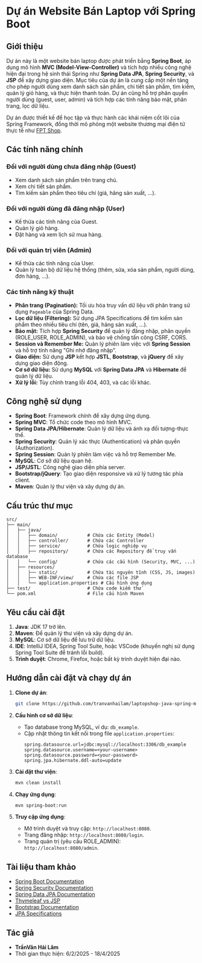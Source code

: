 # Dự án Website Bán Laptop với Spring Boot

## Giới thiệu

Dự án này là một website bán laptop được phát triển bằng **Spring Boot**, áp dụng mô hình **MVC (Model-View-Controller)** và tích hợp nhiều công nghệ hiện đại trong hệ sinh thái Spring như **Spring Data JPA**, **Spring Security**, và **JSP** để xây dựng giao diện. Mục tiêu của dự án là cung cấp một nền tảng cho phép người dùng xem danh sách sản phẩm, chi tiết sản phẩm, tìm kiếm, quản lý giỏ hàng, và thực hiện thanh toán. Dự án cũng hỗ trợ phân quyền người dùng (guest, user, admin) và tích hợp các tính năng bảo mật, phân trang, lọc dữ liệu.

Dự án được thiết kế để học tập và thực hành các khái niệm cốt lõi của Spring Framework, đồng thời mô phỏng một website thương mại điện tử thực tế như [FPT Shop](https://fptshop.com.vn/may-tinh-xach-tay).

## Các tính năng chính

### Đối với người dùng chưa đăng nhập (Guest)

-   Xem danh sách sản phẩm trên trang chủ.
-   Xem chi tiết sản phẩm.
-   Tìm kiếm sản phẩm theo tiêu chí (giá, hãng sản xuất, ...).

### Đối với người dùng đã đăng nhập (User)

-   Kế thừa các tính năng của Guest.
-   Quản lý giỏ hàng.
-   Đặt hàng và xem lịch sử mua hàng.

### Đối với quản trị viên (Admin)

-   Kế thừa các tính năng của User.
-   Quản lý toàn bộ dữ liệu hệ thống (thêm, sửa, xóa sản phẩm, người dùng, đơn hàng, ...).

### Các tính năng kỹ thuật

-   **Phân trang (Pagination):** Tối ưu hóa truy vấn dữ liệu với phân trang sử dụng `Pageable` của Spring Data.
-   **Lọc dữ liệu (Filtering):** Sử dụng JPA Specifications để tìm kiếm sản phẩm theo nhiều tiêu chí (tên, giá, hãng sản xuất, ...).
-   **Bảo mật:** Tích hợp **Spring Security** để quản lý đăng nhập, phân quyền (ROLE_USER, ROLE_ADMIN), và bảo vệ chống tấn công CSRF, CORS.
-   **Session và Remember Me:** Quản lý phiên làm việc với **Spring Session** và hỗ trợ tính năng "Ghi nhớ đăng nhập".
-   **Giao diện:** Sử dụng **JSP** kết hợp **JSTL**, **Bootstrap**, và **jQuery** để xây dựng giao diện động.
-   **Cơ sở dữ liệu:** Sử dụng **MySQL** với **Spring Data JPA** và **Hibernate** để quản lý dữ liệu.
-   **Xử lý lỗi:** Tùy chỉnh trang lỗi 404, 403, và các lỗi khác.

## Công nghệ sử dụng

-   **Spring Boot**: Framework chính để xây dựng ứng dụng.
-   **Spring MVC**: Tổ chức code theo mô hình MVC.
-   **Spring Data JPA/Hibernate**: Quản lý dữ liệu và ánh xạ đối tượng-thực thể.
-   **Spring Security**: Quản lý xác thực (Authentication) và phân quyền (Authorization).
-   **Spring Session**: Quản lý phiên làm việc và hỗ trợ Remember Me.
-   **MySQL**: Cơ sở dữ liệu quan hệ.
-   **JSP/JSTL**: Công nghệ giao diện phía server.
-   **Bootstrap/jQuery**: Tạo giao diện responsive và xử lý tương tác phía client.
-   **Maven**: Quản lý thư viện và xây dựng dự án.

## Cấu trúc thư mục

```
src/
├── main/
│   ├── java/
│   │   ├── domain/           # Chứa các Entity (Model)
│   │   ├── controller/       # Chứa các Controller
│   │   ├── service/          # Chứa logic nghiệp vụ
│   │   ├── repository/       # Chứa các Repository để truy vấn database
│   │   └── config/           # Chứa các cấu hình (Security, MVC, ...)
│   ├── resources/
│   │   ├── static/           # Chứa tài nguyên tĩnh (CSS, JS, images)
│   │   ├── WEB-INF/view/     # Chứa các file JSP
│   │   └── application.properties # Cấu hình ứng dụng
├── test/                     # Chứa code kiểm thử
└── pom.xml                   # File cấu hình Maven
```

## Yêu cầu cài đặt

1. **Java**: JDK 17 trở lên.
2. **Maven**: Để quản lý thư viện và xây dựng dự án.
3. **MySQL**: Cơ sở dữ liệu để lưu trữ dữ liệu.
4. **IDE**: IntelliJ IDEA, Spring Tool Suite, hoặc VSCode (khuyến nghị sử dụng Spring Tool Suite để tránh lỗi build).
5. **Trình duyệt**: Chrome, Firefox, hoặc bất kỳ trình duyệt hiện đại nào.

## Hướng dẫn cài đặt và chạy dự án

1. **Clone dự án**:

    ```bash
    git clone https://github.com/tranvanhailam/laptopshop-java-spring-mvc.git
    ```

2. **Cấu hình cơ sở dữ liệu**:

    - Tạo database trong MySQL, ví dụ: `db_example`.
    - Cập nhật thông tin kết nối trong file `application.properties`:
        ```properties
        spring.datasource.url=jdbc:mysql://localhost:3306/db_example
        spring.datasource.username=<your-username>
        spring.datasource.password=<your-password>
        spring.jpa.hibernate.ddl-auto=update
        ```

3. **Cài đặt thư viện**:

    ```bash
    mvn clean install
    ```

4. **Chạy ứng dụng**:

    ```bash
    mvn spring-boot:run
    ```

5. **Truy cập ứng dụng**:
    - Mở trình duyệt và truy cập: `http://localhost:8080`.
    - Trang đăng nhập: `http://localhost:8080/login`.
    - Trang quản trị (yêu cầu ROLE_ADMIN): `http://localhost:8080/admin`.

## Tài liệu tham khảo

-   [Spring Boot Documentation](https://docs.spring.io/spring-boot/docs/current/reference/html/)
-   [Spring Security Documentation](https://docs.spring.io/spring-security/reference/index.html)
-   [Spring Data JPA Documentation](https://docs.spring.io/spring-data/jpa/docs/current/reference/html/)
-   [Thymeleaf vs JSP](https://www.thymeleaf.org/doc/articles/thvsjsp.html)
-   [Bootstrap Documentation](https://getbootstrap.com/docs/5.0/getting-started/introduction/)
-   [JPA Specifications](https://docs.spring.io/spring-data/jpa/reference/jpa/specifications.html)

## Tác giả

-   **TrầnVăn Hải Lâm**
-   Thời gian thực hiện: 6/2/2025 - 18/4/2025
